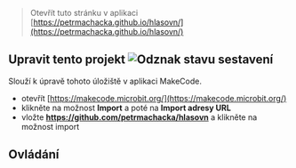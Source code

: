 
> Otevřít tuto stránku v aplikaci [https://petrmachacka.github.io/hlasovn/](https://petrmachacka.github.io/hlasovn/)
## Upravit tento projekt ![Odznak stavu sestavení](https://github.com/petrmachacka/hlasovn/workflows/MakeCode/badge.svg)

Slouží k úpravě tohoto úložiště v aplikaci MakeCode.

* otevřít [https://makecode.microbit.org/](https://makecode.microbit.org/)
* klikněte na možnost **Import** a poté na **Import adresy URL**
* vložte **https://github.com/petrmachacka/hlasovn** a klikněte na možnost import
## Ovládání